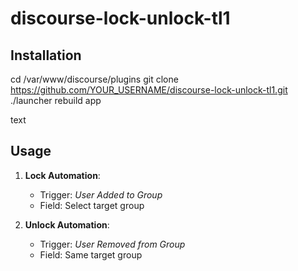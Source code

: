 # discourse-lock-unlock-tl1

## Installation

cd /var/www/discourse/plugins
git clone https://github.com/YOUR_USERNAME/discourse-lock-unlock-tl1.git
./launcher rebuild app

text

## Usage
1. **Lock Automation**:  
   - Trigger: *User Added to Group*  
   - Field: Select target group  

2. **Unlock Automation**:  
   - Trigger: *User Removed from Group*  
   - Field: Same target group  
